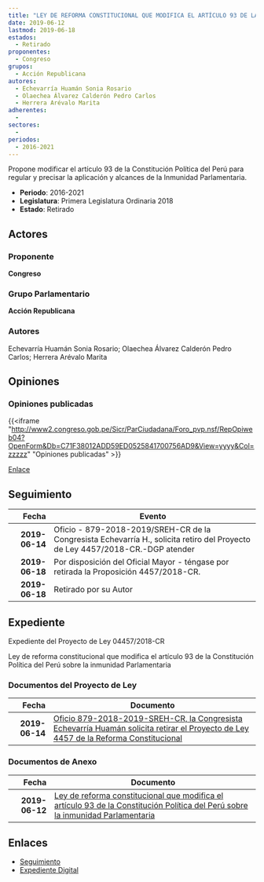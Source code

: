```yaml
---
title: "LEY DE REFORMA CONSTITUCIONAL QUE MODIFICA EL ARTÍCULO 93 DE LA CONSTITUCIÓN POLÍTICA DEL PERÚ SOBRE LA INMUNIDAD PARLAMENTARIA"
date: 2019-06-12
lastmod: 2019-06-18
estados: 
  - Retirado
proponentes: 
  - Congreso
grupos: 
  - Acción Republicana
autores: 
  - Echevarría Huamán Sonia Rosario
  - Olaechea Álvarez Calderón Pedro Carlos
  - Herrera Arévalo Marita
adherentes: 
  - 
sectores: 
  - 
periodos: 
  - 2016-2021
---
```


Propone modificar el artículo 93 de la Constitución Política del Perú para regular y precisar la aplicación y alcances de la Inmunidad Parlamentaria.

- **Periodo**: 2016-2021
- **Legislatura**: Primera Legislatura Ordinaria 2018
- **Estado**: Retirado

## Actores

### Proponente

**Congreso**

### Grupo Parlamentario

**Acción Republicana**

### Autores

Echevarría Huamán Sonia Rosario; Olaechea Álvarez Calderón Pedro Carlos; Herrera Arévalo Marita


## Opiniones

### Opiniones publicadas

{{<iframe "http://www2.congreso.gob.pe/Sicr/ParCiudadana/Foro_pvp.nsf/RepOpiweb04?OpenForm&Db=C71F38012ADD59ED0525841700756AD9&View=yyyy&Col=zzzzz" "Opiniones publicadas" >}}

[Enlace](http://www2.congreso.gob.pe/Sicr/ParCiudadana/Foro_pvp.nsf/RepOpiweb04?OpenForm&Db=C71F38012ADD59ED0525841700756AD9&View=yyyy&Col=zzzzz)

## Seguimiento

| Fecha | Evento |
|------:|--------|
| **2019-06-14** | Oficio - 879-2018-2019/SREH-CR de la Congresista Echevarría H., solicita retiro del Proyecto de Ley 4457/2018-CR.-DGP atender|
| **2019-06-18** | Por disposición del Oficial Mayor - téngase por retirada la Proposición 4457/2018-CR.|
| **2019-06-18** | Retirado por su Autor|


## Expediente

Expediente del Proyecto de Ley 04457/2018-CR

Ley de reforma constitucional que modifica el artículo 93 de la Constitución Política del Perú sobre la inmunidad Parlamentaria


### Documentos del Proyecto de Ley

| Fecha | Documento |
|------:|--------|
| **2019-06-14** | [Oficio 879-2018-2019-SREH-CR, la Congresista Echevarría Huamán solicita retirar el Proyecto de Ley 4457 de la Reforma Constitucional](http://www.leyes.congreso.gob.pe/Documentos/2016_2021/Retiro_de_Proyecto/OFICIO-879-2018-2019-SREH-CR.pdf) |

### Documentos de Anexo

| Fecha | Documento |
|------:|--------|
| **2019-06-12** | [Ley de reforma constitucional que modifica el artículo 93 de la Constitución Política del Perú sobre la inmunidad Parlamentaria](http://www.leyes.congreso.gob.pe/Documentos/2016_2021/Proyectos_de_Ley_y_de_Resoluciones_Legislativas/PL0445720190612.pdf) |

## Enlaces 

- [Seguimiento](http://www2.congreso.gob.pe/Sicr/TraDocEstProc/CLProLey2016.nsf/f7fff46988ca05b1052578e100829cc7/a870aef36547baf0052584170070c2e8?OpenDocument)
- [Expediente Digital](http://www2.congreso.gob.pe/Sicr/TraDocEstProc/CLProLey2016.nsf/f7fff46988ca05b1052578e100829cc7/a870aef36547baf0052584170070c2e8?OpenDocument&Click=05257FB7005EB655.eb71d0cf91d8294e05256cdf006b5706/$Body/0.1C6C)
